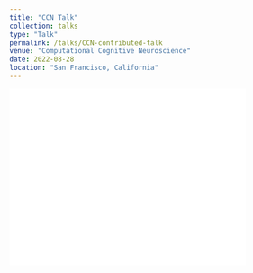 ```yaml
---
title: "CCN Talk"
collection: talks
type: "Talk"
permalink: /talks/CCN-contributed-talk
venue: "Computational Cognitive Neuroscience"
date: 2022-08-28
location: "San Francisco, California"
---
```


<iframe width="420" height="315" src="[CCN talk](https://youtu.be/8rQVUKW1xEE?t=99)" frameborder="0" allowfullscreen></iframe>

